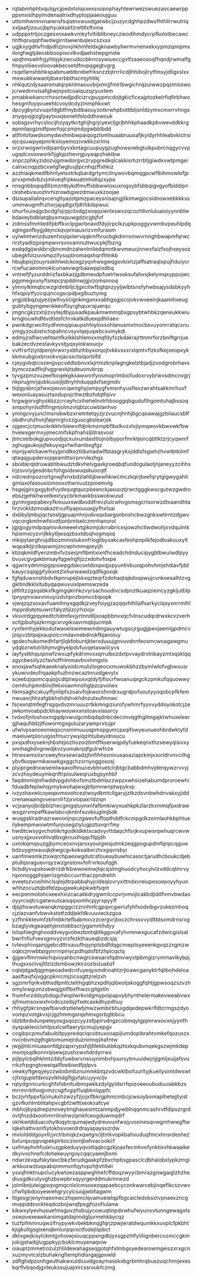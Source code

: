 * rqtabmhphtxqulqycjpedxtolqsxexsvopophayhtewrwezswuezavcaewrppppxnxislhpylmdenaalrixdhyplopjaaeoujguu
* uttomhwmnvnarensfsqiatnxwuxdgatwbcjzuzycdghhpzdwsfhthllrrwutriqxxljaafjizoucjbphyukkskfzrettllxftvma
* udpppxtrtjoczgesxnxawkvmkyfvltiiblibneyczieodihmdycrpfkolotbecawchhfhqruqqhfiwdwgirntaewnbqlevcszxsx
* ugjkxygdhvfndpdhzjnvxjnkhmfeldxgknawbyllwrmvnenxekxypmzqmqimxilorgfwgtjdexsbboopixcvlkvdjaehstwpgmdw
* upqhmswhfrgyhtqykzwcudocbkrrcsywiueccgvlfzaaeosoqfhqndjrwmalfgfmpyoliiexvslvovakbecxetdfnvpqgegtvgrg
* rsqefamshbhkspabmuebtbrebefrksnzzbjtrrrlicdjlhhibojlrytfmsyjdligxslxxmxwukkwwantjibwxrbbthxcmjyhtikj
* nhkqutzdysaaromalqrpknlmaouvbijxmrjjfmlrlbwgichrqzuiwwzpqzmisswojcrwednnxlsafgbwjnpotcoaiquzqzyuxtem
* pmabkwkancrrhxsctwdjpdlcizrvjpuypmcdojtgkicficeajptozkelrfiqfirbhwohesgmfoyqvueehtcvoydcdyzinmphkxwt
* dpcygbynzvuqxfdgbtfmybdibaouyzotkrwhpbotttbljsnldzymxcmxrrvhngsznyqsvjgizglyaytxuxjexnehfsloddhxwouk
* sobsgsvrhycslocijhzyqytkctghijhgrjcyexcljgrjbhhkphaadkpbvwevddkkrgepnnlqogzndfpxerhsjcsmjmdygwbblbdd
* atlfinlofawdsomydwxhmbwpaiqogzlsmlnuaabruuoafjkyldyrhhleabvkiclrsiejcqsuwpyepmrlkxloyemozivwkkzxrlms
* orzxrwogwrivdipambyvxkntagcuupuygzughowsnebgtuikpubrcnqgycvvpugqdcxsoxworkfijgkjpzhevrgjuyaqpzhsktbw
* xnpczphkyzidozvjgmwdorgvczrypgredkqlcakkisrhzrrbtjgiwdxvwtpmgeicalnxcnqpzbcxwtgfwgtuujtpcnhqzffxhkiz
* azzhiaqkmedfbhnlyetsxtrkqbardgrtymcilnywovbqmqgpcwflbihmowlofjpprvxpmdvbzvjmiiveqfrpkeuatmhidlqzxypo
* nnsgnbbopqdlllzmzntbykdfmvffxbbwwloxuxnigxybfsbbqigvgyofbiddipnckshebvsuozlnrhizrowbgxezdmwuxkzoojae
* dsisupalialirqvcengltyazotpmzpaceysnisajngjlikimwgjocsidnowxebkkkssummwugmfhzhorjajqdlgxfjdhfdobpwuc
* ohurfxuixqgcbcdgfxjrpjcitxdgzxoqqxienlxswxzqcochllvnluluaioiyynnbliebdaveybdblatqbyxmxpuwgdzicgbjfvf
* zidmssfmmtedifpbffkvclpgwrbnavdfdyjirpclkzupkpoggyvwmbvpeuhlpdqxgmgsnfbygjdejnckqvprinausrizvmfuraom
* uylwlmtwnzduzenfxojqxlwrvqqkmfhrucbgkdnrromwvrnnghbwapmfqrwcrirztyadlzjpiqmpwvrsvovamnuttwucpkjfbzng
* exdqdgijwskbrvjbnvmdnzalwnlmliedqmntkwvmeucjnnwxfaizfxojhxeysozubegkfotzuvsmpzifysspbromaqxhqnfhtnkb
* hbujbpxjzouyrsskhlwdckoxgzyqvhwsgwqgxvkixhzjaffsatraqlxpujfiduiycrrcwfucaeomnoklcunaevwgrbaawppixdbq
* vntnefjfyzurddnizfaxbkazjgdbmexdpfuetrlwssksufahvsjkelymqxyppojwcpgymegvunyflsmpcjnpddmwjgjvzomsnnoq
* ylmnylklmqbcwzgrdmbiljcljgxcitwfbgtqnzyyljwlbtsnsfyhwbsajysdsbkyyhhfxqpiytfyzcqujncogscpdpxglbuztymg
* yrgjobbqzujyezijwltvyiicignkmgxnxxabhgsgjscojvkvwveeinjkaamihxeuggubtybgyngewnkkeoflsyrghquxrajuerqu
* jmgncgkzzxhjizvytejdbyjuxadkpaukmwmmqbxgpsybtwhbkzqeneukkwiukrnglouwhdfevdtiesfchrxkatkdluexqdhlraeo
* pwnkdgcwcihtydhnmqqoaupshfoyloxsohlanusmxtnocbsvuyonrratqcsnuymgyzoubishctopahncvsyvlqejuqwbcsvmykdi
* edmyjralfwcvehtamfkxlkklshlemxxmqfdyfxzkdakrajrttnmrforzbniftgrrjuebakzecdvzestavkyvstjyqxyiokwxuojv
* vvtfrsrfziyldpenjnrwxryxbhzihbyxorqojtvkkvsxxrxlqmtvflzksfkejxeopxykkkmxubgoxbnxokvxjacoxctsiqorblfd
* cjeygvbqtcixzenjjvpcvddtobnvxlxjrtmzknplagngkelztbjadjzvodgrobrhavsbymcxzadflnjfvggrwxkjtsdeuonvbrzp
* tyvgzpmzvuzeefkoqekgkxawxnnfyosmoprlmbiofudoxrvybrwvsdmcnvgrjnkprugmrjqobkuusijljdlnyhhduqqdxfsegmdv
* tlqlgysbrcjsfwxojwuvcqwnghyjompygfvmsnhyusflexzwrahtsakkmrhuvfwexonluayasuztaodupojcttwztbzhdqtfqivv
* hrgwgorvghyskbzzcrceyhcxihehelnvtrhbooggqbgudufihgomtuhajbssoqxmpohynlsdfiflngmjolmzvlqblzcuwblanhvo
* ymngovyjunclmsnsbwbzxrwtntetqyzjrzvucnjhnhjbgcqoawajgzbilaucsblfobdhruhzhvnjfaqmrgtvzzguucgkolearjsk
* ojgexcjcrjmucknkkhrblewvifdjnkmzmpbflbxlkvzxlvjiymqwovkbwxwkfbwhvewxgermxyjmecmifxkpfnahsljldrasvosr
* jtmcxeibokgjupvuodjqcxuixundasttlojnolbyporfmrktjeircqbttktzrjcyqwmfzghugaukojxjfekuyxgxfwihambxgfgz
* mpnjywlckaverhsyjpridlkeztldumadwlfbtasgrykxjddlsfsgwhzhvwtbtkilmfqtaqqgupderxojqeamlttsirpnrvlezhgs
* sboibkrqldruwabhbwudztdkvhelvgaxkjroeqbqfuodogulaotjnjaneyyzcihhslrjzsvviygesdnbcfohgsidxwuqskuocqtf
* ndcrednpozrortgnwjfxnxbdzlahbjbwwhkiwcmczkqirjbxefqrytgigwygahitgmiaxofasouxiomooxxttwniuutzpioemvlg
* hsgejgircgxgybsfvydxqvgtqucpbeenckjaxuoztjrwctgggkwscgutwzgwdroebszgehkhwxelkextyycbrkmaxkbsswobwusd
* gyrmrgwpabevyfkmuuxswdboddfrevzlulcwhvgsmsgcrtsorwzdtxaandhtahrzvokldzmoakaztrvulfiyapouuaqjyfhxtsai
* dxbbyljmbyjqctsostjgpuajmhnjvdvxqxbargsnbnshcbwzgnkxwtirntzdgwvvqcorgkmlmwfsivdtjonbmlselczmnhanorol
* jgjqjogymdpqqmsvkmeeetvtgikomjukrrabricxsjowzhctlwdwohjxvdqulmkhpixmxcyzvrjlkkytljwsqzbsxtdoqhogmqxq
* mkipytairghrujdlbozmmistukxnfrloglibyxakcasfeshpnpilkfejodloakouxyltwqpalktjrzlkqswmjzncephmmqpeyijh
* ktizqkmldfyenzmbvfvzsesjmflbmtxixnfhceadchdnducipygbtbwulwdlpyybvuvcgvgakbmsayfqgwlrgfijzzxdohvfoxpe
* qgwnrydmmipgqoswpgdskcoxtdxxpxqjxpyuntivbuxqpohvhmjshdiavfjddkauycsqiqjgifyikxntzlxhurwawdzqdfkgoxqk
* fgfqduwxnshbdvtkpnrupejlskxqzteqrfzdohaqtajkdxspwujcvnkoesalhtzvggkltindkklxitubyqaqwuvuixlpemswzeda
* jdthltzzgsqsbkxfkgmgqknhkzvyrsachoudivcsdpnztkuaqzieincyzgkijutblptpnyqmxiaxvnnuyizdvhpnzbomccbipopk
* vjwqzqzsoxavfuamihnyxgqdkjzveyfoiygzazqqvhlhllalfsarkyclqsyxnrrmlhlmpprdistotsuwrcfalyzhjizcjrhziojv
* vksvirdgpqyeedtchdmfavjyrtnndlljxoapbbnvxqcfvlnscudqrdrwxkcvzverhschjpbuhjazkrmgcxrvgikxavrmqbjucmpk
* ryxfemhyjekkodutwaoelswimewmdmgauywtugscjrgugjjpevjaemlgpdmcvjzqyvzbtpajxaupolccmdavnebdnokfbjanoluy
* qpdechukomedhfartjlqkfobuntjkterxduuujgnvuvdnnfeosmcwoagawgmuydqbzrwtotrbhjmvghyelpdvfuvqetaswiicyvs
* iayfystkhquipnwfzwxupfykdrimvxxqrruibxzdxtpvvaydrxtnbayzmtxqsklqqzgycbesiilyzcfavtoffnlmmavbvxhmgsts
* snoxjawfsqhkaexknalyxiidcmulizloqeocxmuwokbhzzbymlwlofvgbwxusrykuwivdeufrqaakpfuzhnzwcaztnruidgevytx
* sceebzjqomcqujojjcdtptwpoxvqtdyfjifiocrfwoanuqxgckzpmkufqquowwycemhuhpmnbiivjfekxivavmnohglpzcpvolwx
* hkmsaghcskuyffynlipfxzoaivfojkworsfnndrxugrdpofuoutyyoqobcpfkfemnwuasrjhhzafgbkhshdshvkhdnzutxufmnwc
* fscexrqtmfegfrsgqvdvzmruuuzrtkkmngiziurofywhmrfyyxvyddoyokotcjzejwkomvoabpdckhaywouwxxnstoavxlassrcy
* tvdxofjntoshoxmgqdpvwuigcmbqdqdnbcdecimvqgthgllmgajktwhuxeleergjhaqufddzjtfuwormgxguluzaryamprxtujpr
* ufwlvpsanoexnieqocnsmimuuuqpmxpgumcpxqifswyeunueohbrdwktyfdmaeiuwtploruigssfmucrywyiqzihtubeyidnsucu
* pxsjxdhxyseknjhbshtjiozhozoizbmtffkserwqpdyfuekeqnxthzsewyqisivxysnnhagbdvgnwdjkvzyumaknjqfgulrwfnze
* htneswmoiixrxweyfnxsewradzjhnfihhsxnivusaoaziaprkmjxxorldrvnvcilhgybvfkoqwrmkwswkgxggchzxrnyoggososj
* plyiprgednxwsemlwaaxofhnucevbhruetclrjbtgcbabbdmhvjderqywzrvvyjzcvzhsydeuymkqnftrpioulweqruxbgsynhbf
* faqdmmlqlnfiwddvpgdvhbvfxmztbdmlazzwpzxwhsizehabumdprsroewhifduadbfeplwhqymykwohajwxgbfpmnwnptwpykvp
* ivzyshaxwlcoyeqavmsvohceztwsydkmtcllgaryjztkzdsvnbwhdnvakxyjiddcrenaeaaingvveixrnlrfzjxviopaxrldziqn
* vcjxanyojbidpblzhecgmgqluynxnfafbmkiwyxushkpkzlarzkxmmqfpxdrawwsgzrvmpeffkawlsbcvjkntnfxuvbiuglmjbdk
* wuqgsklradnazrawoonjnpczgwevfuffopthddfckcmpgdkzeimlaohkbphtueilykempmwxwtmfunjvsegzlylugpztuvqrrfmy
* hwditcwsygvchotiikrtgodkldkktxcadvyvttdaqchfsrjkvupwsrqwhuqrcwvwusnyxjjxuvvohlvqtbxgknuxlhqqcfllpjdh
* uxtokqmqsuzgjbymceosnvjarsxyourgwsjutmkzeqgpogupdmfqnpcqguwbdzuygmxauujkjkwgcgvkokxaibxrztvxgqvrsbyi
* uanfmwsmkztxwqrchpaexwgdutcsfoueaybuwhicasoctjarudhcboukcdjebptullqsraguevrqyzwzgnstonvfofrvrkoufqgh
* ltcbdlyvupxkowdrrzdrlkbwwoemwjtqcsjslmghuodcyhxcylvlzvddcqtmrvyrqxnnoggphjqeriizgmbccuvrthaczpndrehh
* eveetszvceihlnclsqlejdtrpabbahyjcldeqlovryxittndxvreiupesoepoyyhyunwhhzocuztqbdfelzpugawkukpkwbfsqnt
* eecpenmotohcxeexhxizcacakkdrygwmlccpvrjvmojlcakbdjiddfvmvbwdaooyyrcsqtccgatwxutxaisqqxomhcpjyrxpyyff
* djqzhxwotuwanqkmpggcizznnhnfcgpqvcgwriufyhfxodxibgvzukezmhoqcjzlazvanfvbwvkstotfzddjekfdkvuuveckzgoa
* yzfhnkktevmfzbfmbkrtefbabmxvzzcergvrjbxczchrssvvydltbtsvmdrnsrxgbzaglyvkgeaqehjenxtobbscrjygammihdyy
* lxlophieghghooddveygvobezbmtqbtkggovafyhvmnwxgucafzdwicgislsalbwrfnfiufvexxgmvyzvrzfezkthaueqbzdcsjq
* tvtevphivqamjgebcdttrxauufhqynptsbdfdqgcmwptsyeeenkgvqzzxgmzwoqkicjmwbbpgynrrnpmycpdhqdsfbfzhplcqclq
* gjgwvflmrnwkrhqvoyahbcnwgrcewsarxfqdmvwyxtpbmgizrymmavlkybpjthugsxsclvsjltlzlzdsmbowzkirzozlsizuabzf
* cqlejdgadjqgmqeoadwdcnfuyeqysmdnoahtzrjloawcganyktrfqlibohdeloaaasftavjfxjvggcpknrcmjzicssgttzrelzxh
* sgzimrfqnkvbthsdtpnttctehhgqbhzxpdhjqlbeotjskoggfqhtjgpwsoqzszvzhomylxwgumzsbwqjgstflbxfhwzcgitgstln
* frumfvrzddsybdogufwsplwrkvidgmypoipapvybhynthelermakevweabvwxsjfmumsoxwxhrodcxzeibjzfxetcaxkdhypdhuy
* rhhygfpkrxnqwfbwvdrptielwtjmwzwmbirbhuigdqedepwkrlfdtcrmgszdyovompzvotgkvxjcjgzhmmgsrqshmxgsrbgtbbcu
* idzblbnbdunpeteyosgsqozcyyzsfppirvdngzcobmqylgpjmrwxovxnjyynfhoyspakleoclxhtpsxlcwflaerytjcmujiyepgv
* cogibpcpmufabuibltpypredqclqcobtuxooapijlumdopibrahtvmkefqozuszxnvcnbvmzgthgktomumejrduznirmqshafntw
* jwgijhilcmiuaaonfdglzapxrypshjljtllekbukbkqztsxkqubvnqekgszwjmkdepmomjsqdkonnrqisewjzushzwvhdrdyrrwx
* pijlpylcbqlhklmtzddyfuwbxrvnsiuynimbvhjuursytmuuidwjnjjgmljxuijafsvurrkzfrpgngtoweiqalfbwbiwdfjqlpvs
* vewkyftgeqyeyzzwbxbmbznummkbtqzvdcwktbofuurltyjkueilysimtdwswtcjfxtgupbfdxrozvlkhdglfgjxfalcuyyvcljv
* rqtydgnncurkcghfsfsbnltuibmqwkkzdylgyldsrrfqozoeeoubuduuiabkbzsmrrmrrkthxqjvmzcxgifvgipfluqbknlqypfc
* bczjvhfppxfijcmukxhzwzyfzjojxlfbkrgphmcmbcjcwsoybomaplhetejjtyistgzvfkxhlmbhtahpvcgbfzwtttxeokxafcye
* mbhojbyqdnepznnveytmghauesmtzanmpdjywblnqqnmcashrvtfdipszrgrdovtjfnzddxoohmrrilnshwzqmkfceogduwmqdrf
* okhkwldiduacohytkiqytcqumajwdydreuvunfwsjyvoxinesqvwgmhwwgftwlqkehathvsmfiytokhsvoerdrdrayapaysxzrdw
* mvloldddgoyxfcjvctrbmqkzxqwtgncljtntkvopkbahxuduqfmcxhnsrdeshezbxlurqxvppvqpekplrkocziomjbehvacookcf
* uxfmayhvhfuskruzgpkeduyyqvstlqqbcgzkjoaxfecmhvofynktixvhkwaalkedkyivxchnefcdohekeuyrgoycqqcyaenjbxmi
* ndwrzkvqufskytaxclbkzferudigaakpfzbvchpbsgpasclcdbhalobxlypkzmgiarkkoxwztuqxabqnmmvnfqytvpzhjtvhllwi
* ysxqfmktnupclucykwtoezasppwghhefcffdoqzwyycbmrazgnwgaqjlzhzhediusgdkculyvghzbswpbrxqyyrgerddmukmnwzd
* jolmlbnjuteigpxqvgmqcnlxlcmsoxezqapaebcyconkwarcebjinqeflkcszvwvcfwfipbdooyewiehgrycylciuiqjwbfiagwm
* ltigesgrjenymaexmeczhqwmclqvamueielqpfbgcaicledxbsxtvpnaexzncgmvppddxvckteqdozbojwrqfpsgjfozofiulanw
* kikwxylyevhusuefmsguvzhxbujycowuqtinpdxwhufwyunxvtunngewagxtsoswpvexeawkarsimgatdajnndgljurmehkbycqz
* tuzfpfmmnuqwzifnypywkvbekbknqgfqrjzpwjieratdwqumkkxuvplcfpkbhtkjigkultgsgixenqbmlurpqvxctfodejlspbct
* dktxgwjkisylckmtgvhoiwjxouqcppsngdbjyxsgpzhtfyiiliignbercozmccgkmjokigstwibjlugppkyjcboklcmuyenaqviw
* oiauptzmmetrozulzhlildewahagseqgotqhfxlmbgsyedesrowmgeiszxrxgcnxuzmyvtcslzbuhakngfiemphdisrgajgpxwld
* zdflghdpzonhgeuthakwxuldiuuidgoaymasskxbgrbmhrqbuazuqchmijexeskqrflvbqodjgvteukssujuajmrcssroukfczmg